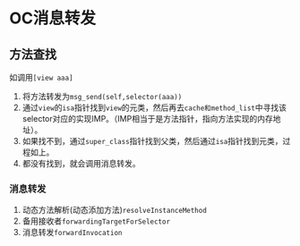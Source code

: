 # OC消息转发

## 方法查找
如调用```[view aaa]```

1. 将方法转发为```msg_send(self,selector(aaa))```
2. 通过```view```的```isa```指针找到```view```的元类，然后再去```cache和method_list```中寻找该selector对应的实现IMP。（IMP相当于是方法指针，指向方法实现的内存地址）。
3. 如果找不到，通过```super_class```指针找到父类，然后通过```isa```指针找到元类，过程如上。
4. 都没有找到，就会调用消息转发。

### 消息转发
1. 动态方法解析(动态添加方法)```resolveInstanceMethod```
2. 备用接收者```forwardingTargetForSelector```
3. 消息转发```forwardInvocation```